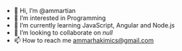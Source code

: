 - 👋 Hi, I’m @ammartian
- 👀 I’m interested in Programming 
- 🌱 I’m currently learning JavaScript, Angular and Node.js
- 💞️ I’m looking to collaborate on *null*
- 📫 How to reach me ammarhakimics@gmail.com

<!---
ammartian/ammartian is a ✨ special ✨ repository because its `README.md` (this file) appears on your GitHub profile.
You can click the Preview link to take a look at your changes.
--->

